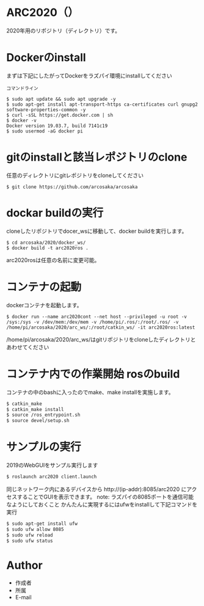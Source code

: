 # ARC2020（）

2020年用のリポジトリ（ディレクトリ）です。

# Dockerのinstall
まずは下記にしたがってDockerをラズパイ環境にinstallしてください
```
コマンドライン

$ sudo apt update && sudo apt upgrade -y
$ sudo apt-get install apt-transport-https ca-certificates curl gnupg2 software-properties-common -y
$ curl -sSL https://get.docker.com | sh
$ docker -v
Docker version 19.03.7, build 7141c19
$ sudo usermod -aG docker pi

```
# gitのinstallと該当レポジトリのclone

任意のディレクトリにgitレポジトリをcloneしてください
```
$ git clone https://github.com/arcosaka/arcosaka

```

# dockar buildの実行
cloneしたリポジトリでdocer_wsに移動して、docker buildを実行します。
```
$ cd arcosaka/2020/docker_ws/
$ docker build -t arc2020ros .

```
arc2020rosは任意の名前に変更可能。

# コンテナの起動
dockerコンテナを起動します。

```
$ docker run --name arc2020cont --net host --privileged -u root -v /sys:/sys -v /dev/mem:/dev/mem -v /home/pi/.ros/:/root/.ros/ -v /home/pi/arcosaka/2020/arc_ws/:/root/catkin_ws/ -it arc2020ros:latest
```
/home/pi/arcosaka/2020/arc_ws/はgitリポジトリをcloneしたディレクトリとあわせてください


# コンテナ内での作業開始 rosのbuild
コンテナの中のbashに入ったのでmake、make installを実施します。

```bash
$ catkin_make
$ catkin_make install
$ source /ros_entrypoint.sh
$ source devel/setup.sh
```

# サンプルの実行
2019のWebGUIをサンプル実行します

```bash
$ roslaunch arc2020 client.launch
```
同じネットワーク内にあるデバイスから
http://(ip-addr):8085/arc2020
にアクセスすることでGUIを表示できます。
note: ラズパイの8085ポートを通信可能なようにしておくこと
      かんたんに実現するにはufwをinstallして下記コマンドを実行

```bash
$ sudo apt-get install ufw
$ sudo ufw allow 8085
$ sudo ufw reload
$ sudo ufw status
```

# Author

* 作成者
* 所属
* E-mail

